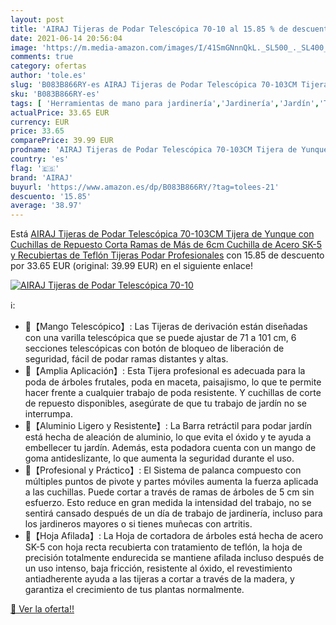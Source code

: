 ```yaml
---
layout: post
title: 'AIRAJ Tijeras de Podar Telescópica 70-10 al 15.85 % de descuento'
date: 2021-06-14 20:56:04
image: 'https://m.media-amazon.com/images/I/41SmGNnnQkL._SL500_._SL400_.jpg'
comments: true
category: ofertas
author: 'tole.es'
slug: 'B083B866RY-es AIRAJ Tijeras de Podar Telescópica 70-103CM Tijera de...'
sku: 'B083B866RY-es'
tags: [ 'Herramientas de mano para jardinería','Jardinería','Jardín','Tijeras de poda de dos manos para jardinería','airaj','tijeras', ]
actualPrice: 33.65 EUR
currency: EUR
price: 33.65
comparePrice: 39.99 EUR
prodname: 'AIRAJ Tijeras de Podar Telescópica 70-103CM Tijera de Yunque con Cuchillas de Repuesto Corta Ramas de Más de 6cm Cuchilla de Acero SK-5 y Recubiertas de Teflón Tijeras Podar Profesionales'
country: 'es'
flag: '🇪🇸'
brand: 'AIRAJ'
buyurl: 'https://www.amazon.es/dp/B083B866RY/?tag=tolees-21'
descuento: '15.85'
average: '38.97'
---
```


Está [AIRAJ Tijeras de Podar Telescópica 70-103CM Tijera de Yunque con Cuchillas de Repuesto Corta Ramas de Más de 6cm Cuchilla de Acero SK-5 y Recubiertas de Teflón Tijeras Podar Profesionales](https://www.amazon.es/dp/B083B866RY/?tag=tolees-21) con 15.85 de descuento por 33.65 EUR (original: 39.99 EUR) en el siguiente enlace!

[![AIRAJ Tijeras de Podar Telescópica 70-10](https://m.media-amazon.com/images/I/41SmGNnnQkL._SL500_._SL400_.jpg)](https://www.amazon.es/dp/B083B866RY/?tag=tolees-21)

ℹ️:

- 🌲【Mango Telescópico】: Las Tijeras de derivación están diseñadas con una varilla telescópica que se puede ajustar de 71 a 101 cm, 6 secciones telescópicas con botón de bloqueo de liberación de seguridad, fácil de podar ramas distantes y altas.
- 🌲【Amplia Aplicación】: Esta Tijera profesional es adecuada para la poda de árboles frutales, poda en maceta, paisajismo, lo que te permite hacer frente a cualquier trabajo de poda resistente. Y cuchillas de corte de repuesto disponibles, asegúrate de que tu trabajo de jardín no se interrumpa.
- 🌲【Aluminio Ligero y Resistente】: La Barra retráctil para podar jardín está hecha de aleación de aluminio, lo que evita el óxido y te ayuda a embellecer tu jardín. Además, esta podadora cuenta con un mango de goma antideslizante, lo que aumenta la seguridad durante el uso.
- 🌲【Profesional y Práctico】: El Sistema de palanca compuesto con múltiples puntos de pivote y partes móviles aumenta la fuerza aplicada a las cuchillas. Puede cortar a través de ramas de árboles de 5 cm sin esfuerzo. Esto reduce en gran medida la intensidad del trabajo, no se sentirá cansado después de un día de trabajo de jardinería, incluso para los jardineros mayores o si tienes muñecas con artritis.
- 🌲【Hoja Afilada】: La Hoja de cortadora de árboles está hecha de acero SK-5 con hoja recta recubierta con tratamiento de teflón, la hoja de precisión totalmente endurecida se mantiene afilada incluso después de un uso intenso, baja fricción, resistente al óxido, el revestimiento antiadherente ayuda a las tijeras a cortar a través de la madera, y garantiza el crecimiento de tus plantas normalmente.

[🛒 Ver la oferta!!](https://www.amazon.es/dp/B083B866RY/?tag=tolees-21)
